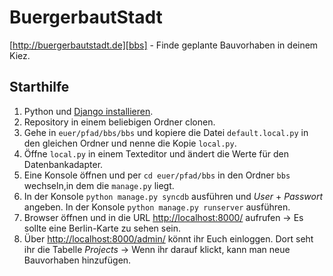 BuergerbautStadt
================

[http://buergerbautstadt.de][bbs] - Finde geplante Bauvorhaben in deinem Kiez.

## Starthilfe

1. Python und [Django installieren][django-install].
2. Repository in einem beliebigen Ordner clonen.
3. Gehe in `euer/pfad/bbs/bbs` und kopiere die Datei `default.local.py` in den gleichen Ordner und nenne die Kopie `local.py`.
4. Öffne `local.py` in einem Texteditor und ändert die Werte für den Datenbankadapter.
5. Eine Konsole öffnen und per `cd euer/pfad/bbs` in den Ordner `bbs` wechseln,in dem die `manage.py` liegt.
6. In der Konsole `python manage.py syncdb` ausführen und *User* + *Passwort* angeben. In der Konsole `python manage.py runserver` ausführen. 
8. Browser öffnen und in die URL [http://localhost:8000/][bbs-home] aufrufen -> Es sollte eine Berlin-Karte zu sehen sein.
9. Über [http://localhost:8000/admin/][bbs-admin] könnt ihr Euch einloggen. Dort seht ihr die Tabelle *Projects* -> Wenn ihr darauf klickt, kann man neue Bauvorhaben hinzufügen.


[bbs]: http://buergerbautstadt.de
[django-install]: https://docs.djangoproject.com/en/1.4/intro/install/
[bbs-home]: http://localhost:8000/
[bbs-admin]: http://localhost:8000/admin/
